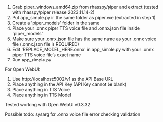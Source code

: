 1. Grab piper_windows_amd64.zip from rhasspy/piper and extract (tested with rhasspy/piper release 2023.11.14-2)
2. Put app_simple.py in the same folder as piper.exe (extracted in step 1)
3. Create a 'piper_models' folder in the same 
4. Place your .onnx piper TTS voice file and .onnx.json file inside 'piper_models'
5. Make sure your .onnx.json file has the same name as your .onnx voice file (.onnx.json file is REQUIRED)
6. Edit 'REPLACE_MODEL_HERE.onnx' in app_simple.py with your .onnx piper TTS voice file's exact name
7. Run app_simple.py

For Open WebUI:
1. Use http://localhost:5002/v1 as the API Base URL
2. Place anything in the API Key (API Key cannot be blank)
3. Place anything in TTS Voice
4. Place anything in TTS Model

Tested working with Open WebUI v0.3.32

Possible todo:
sysarg for .onnx voice file
error checking
validation
